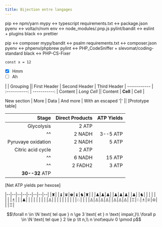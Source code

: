 ```yaml
---
title: Bijection entre langages
---
```


pip <-> npm/yarn
mypy <-> typescript
requirements.txt <-> package.json
pyenv <-> volta/n/nvm
env <-> node_modules/.pnp.js
pylint/bandit <-> eslint + plugins
black <-> prettier

pip <-> composer
mypy/bandit <-> psalm
requirements.txt <-> composer.json
pyenv <-> phpenv/phpbrew
pylint <-> PHP_CodeSniffer + slevomat/coding-standard
black <-> PHP-CS-Fixer

`const x = 12`

- [x] Hmm
- [ ] Ah

| | Grouping ||
First Header | Second Header | Third Header |
------------ | :-----------: | -----------: |
Content | _Long Cell_ ||
Content | **Cell** | Cell |

New section | More | Data |
And more | With an escaped '\|' ||
[Prototype table]

|              Stage | Direct Products | ATP Yields |
| -----------------: | --------------: | ---------: |
|         Glycolysis |           2 ATP |            |
|                 ^^ |          2 NADH |   3--5 ATP |
| Pyruvaye oxidation |          2 NADH |      5 ATP |
|  Citric acid cycle |           2 ATP |            |
|                 ^^ |          6 NADH |     15 ATP |
|                 ^^ |         2 FADH2 |      3 ATP |
|     **30--32** ATP |                 |            |

[Net ATP yields per hexose]

|--|--|--|--|--|--|--|--|
|♜| |♝|♛|♚|♝|♞|♜|
| |♟|♟|♟| |♟|♟|♟|
|♟| |♞| | | | | |
| |♗| | |♟| | | |
| | | | |♙| | | |
| | | | | |♘| | |
|♙|♙|♙|♙| |♙|♙|♙|
|♖|♘|♗|♕|♔| | |♖|

$$\forall n \in \N \text{ tel que } n \ge 3 \text{ et } n \text{ impair,}\\ \forall p \in \N \text{ tel que } 2 \le p \lt n,\\ n \not\equiv 0 \pmod p$$
